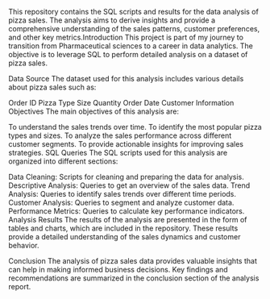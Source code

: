 This repository contains the SQL scripts and results for the data analysis of pizza sales. The analysis aims to derive insights and provide a comprehensive understanding of the sales patterns, customer preferences, and other key metrics.Introduction
This project is part of my journey to transition from Pharmaceutical sciences to a career in data analytics. The objective is to leverage SQL to perform detailed analysis on a dataset of pizza sales.

Data Source
The dataset used for this analysis includes various details about pizza sales such as:

Order ID
Pizza Type
Size
Quantity
Order Date
Customer Information
Objectives
The main objectives of this analysis are:

To understand the sales trends over time.
To identify the most popular pizza types and sizes.
To analyze the sales performance across different customer segments.
To provide actionable insights for improving sales strategies.
SQL Queries
The SQL scripts used for this analysis are organized into different sections:

Data Cleaning: Scripts for cleaning and preparing the data for analysis.
Descriptive Analysis: Queries to get an overview of the sales data.
Trend Analysis: Queries to identify sales trends over different time periods.
Customer Analysis: Queries to segment and analyze customer data.
Performance Metrics: Queries to calculate key performance indicators.
Analysis Results
The results of the analysis are presented in the form of tables and charts, which are included in the repository. These results provide a detailed understanding of the sales dynamics and customer behavior.

Conclusion
The analysis of pizza sales data provides valuable insights that can help in making informed business decisions. Key findings and recommendations are summarized in the conclusion section of the analysis report.
